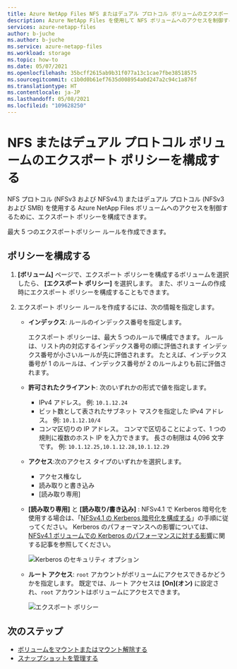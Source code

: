 ```yaml
---
title: Azure NetApp Files NFS またはデュアル プロトコル ボリュームのエクスポート ポリシーを構成する - Azure NetApp Files
description: Azure NetApp Files を使用して NFS ボリュームへのアクセスを制御するエクスポート ポリシーの構成方法について説明します
services: azure-netapp-files
author: b-juche
ms.author: b-juche
ms.service: azure-netapp-files
ms.workload: storage
ms.topic: how-to
ms.date: 05/07/2021
ms.openlocfilehash: 35bcff2615ab9b31f077a13c1cae7fbe38518575
ms.sourcegitcommit: c1b0d0b61ef7635d008954a0d247a2c94c1a876f
ms.translationtype: HT
ms.contentlocale: ja-JP
ms.lasthandoff: 05/08/2021
ms.locfileid: "109628250"
---
```

# <a name="configure-export-policy-for-nfs-or-dual-protocol-volumes"></a>NFS またはデュアル プロトコル ボリュームのエクスポート ポリシーを構成する

NFS プロトコル (NFSv3 および NFSv4.1) またはデュアル プロトコル (NFSv3 および SMB) を使用する Azure NetApp Files ボリュームへのアクセスを制御するために、エクスポート ポリシーを構成できます。 

最大 5 つのエクスポートポリシー ルールを作成できます。

## <a name="configure-the-policy"></a>ポリシーを構成する 

1.  **[ボリューム]** ページで、エクスポート ポリシーを構成するボリュームを選択したら、 **[エクスポート ポリシー]** を選択します。 また、ボリュームの作成時にエクスポート ポリシーを構成することもできます。

2.  エクスポート ポリシー ルールを作成するには、次の情報を指定します。   
    * **インデックス**: ルールのインデックス番号を指定します。  
      
      エクスポート ポリシーは、最大 5 つのルールで構成できます。 ルールは、リスト内の対応するインデックス番号の順に評価されます インデックス番号が小さいルールが先に評価されます。 たとえば、インデックス番号が 1 のルールは、インデックス番号が 2 のルールよりも前に評価されます。 

    * **許可されたクライアント**: 次のいずれかの形式で値を指定します。  
      * IPv4 アドレス。 例: `10.1.12.24`
      * ビット数として表されたサブネット マスクを指定した IPv4 アドレス。 例: `10.1.12.10/4`
      * コンマ区切りの IP アドレス。 コンマで区切ることによって、1 つの規則に複数のホスト IP を入力できます。 長さの制限は 4,096 文字です。 例: `10.1.12.25,10.1.12.28,10.1.12.29`

    * **アクセス**:次のアクセス タイプのいずれかを選択します。  
      * アクセス権なし 
      * 読み取りと書き込み
      * [読み取り専用]

    * **[読み取り専用]** と **[読み取り/書き込み]** : NFSv4.1 で Kerberos 暗号化を使用する場合は、「[NFSv4.1 の Kerberos 暗号化を構成する](configure-kerberos-encryption.md)」の手順に従ってください。  Kerberos のパフォーマンスへの影響については、[NFSv4.1 ボリュームでの Kerberos のパフォーマンスに対する影響](performance-impact-kerberos.md)に関する記事を参照してください。 

      ![Kerberos のセキュリティ オプション](../media/azure-netapp-files/kerberos-security-options.png) 

    * **ルート アクセス**: `root` アカウントがボリュームにアクセスできるかどうかを指定します。  既定では、ルート アクセスは **[On]\(オン\)** に設定され、`root` アカウントはボリュームにアクセスできます。

      ![エクスポート ポリシー](../media/azure-netapp-files/azure-netapp-files-export-policy.png) 

## <a name="next-steps"></a>次のステップ 
* [ボリュームをマウントまたはマウント解除する](azure-netapp-files-mount-unmount-volumes-for-virtual-machines.md)
* [スナップショットを管理する](azure-netapp-files-manage-snapshots.md)
